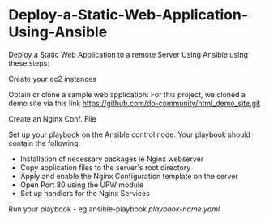 # Deploy-a-Static-Web-Application-Using-Ansible
Deploy a Static Web Application to a remote Server Using Ansible using these steps:


Create your ec2 instances


Obtain or clone a sample web application: For this project, we cloned a demo site via this link https://github.com/do-community/html_demo_site.git


Create an Nginx Conf. File


Set up your playbook on the Ansible control node. Your playbook should contain the following:
- Installation of necessary packages ie Nginx webserver
- Copy application files to the server's root directory
- Apply and enable the Nginx Configuration template on the server
- Open Port 80 using the UFW module
- Set up handlers for the Nginx Services 


Run your playbook - eg ansible-playbook *playbook-name.yaml*

